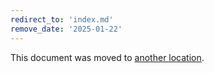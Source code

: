```yaml
---
redirect_to: 'index.md'
remove_date: '2025-01-22'
---
```


<!-- markdownlint-disable -->

This document was moved to [another location](index.md).

<!-- This redirect file can be deleted after <2025-01-22>. -->
<!-- Redirects that point to other docs in the same project expire in three months. -->
<!-- Redirects that point to docs in a different project or site (link is not relative and starts with `https:`) expire in one year. -->
<!-- Before deletion, see: https://docs.gitlab.com/ee/development/documentation/redirects.html -->
